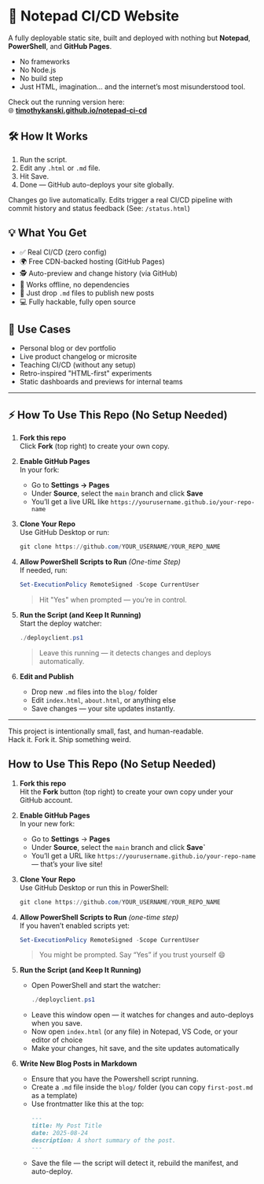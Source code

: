 # 🚀 Notepad CI/CD Website

A fully deployable static site, built and deployed with nothing but **Notepad**, **PowerShell**, and **GitHub Pages**.

- No frameworks  
- No Node.js  
- No build step  
- Just HTML, imagination… and the internet’s most misunderstood tool.

Check out the running version here:  
🌐 **[timothykanski.github.io/notepad-ci-cd](https://timothykanski.github.io/notepad-ci-cd)**

## 🛠 How It Works

1. Run the script.
2. Edit any `.html` or `.md` file.
3. Hit Save.
4. Done — GitHub auto-deploys your site globally.

Changes go live automatically. Edits trigger a real CI/CD pipeline with commit history and status feedback (See: `/status.html`)

## 💡 What You Get

- ✅ Real CI/CD (zero config)
- 🌍 Free CDN-backed hosting (GitHub Pages)
- 🕵️ Auto-preview and change history (via GitHub)
- 🧠 Works offline, no dependencies
- 💌 Just drop `.md` files to publish new posts
- 💻 Fully hackable, fully open source

## 🧪 Use Cases

- Personal blog or dev portfolio
- Live product changelog or microsite
- Teaching CI/CD (without any setup)
- Retro-inspired "HTML-first" experiments
- Static dashboards and previews for internal teams

---

## ⚡ How To Use This Repo (No Setup Needed)

1. **Fork this repo**  
   Click **Fork** (top right) to create your own copy.

2. **Enable GitHub Pages**  
   In your fork:
   - Go to **Settings → Pages**
   - Under **Source**, select the `main` branch and click **Save**
   - You’ll get a live URL like `https://yourusername.github.io/your-repo-name`

3. **Clone Your Repo**  
   Use GitHub Desktop or run:
   ```powershell
   git clone https://github.com/YOUR_USERNAME/YOUR_REPO_NAME
   ```

4. **Allow PowerShell Scripts to Run** *(One-time Step)*  
   If needed, run:
   ```powershell
   Set-ExecutionPolicy RemoteSigned -Scope CurrentUser
   ```
   > Hit "Yes" when prompted — you’re in control.

5. **Run the Script (and Keep It Running)**  
   Start the deploy watcher:
   ```powershell
   ./deployclient.ps1
   ```
   > Leave this running — it detects changes and deploys automatically.

6. **Edit and Publish**  
   - Drop new `.md` files into the `blog/` folder  
   - Edit `index.html`, `about.html`, or anything else  
   - Save changes — your site updates instantly.

---

This project is intentionally small, fast, and human-readable.  
Hack it. Fork it. Ship something weird.  


## How to Use This Repo (No Setup Needed)

1. **Fork this repo**  
   Hit the **Fork** button (top right) to create your own copy under your GitHub account.

2. **Enable GitHub Pages**  
   In your new fork:  
   - Go to **Settings** → **Pages**  
   - Under **Source**, select the `main` branch and click **Save`**  
   - You’ll get a URL like `https://yourusername.github.io/your-repo-name` — that’s your live site!

3. **Clone Your Repo**  
   Use GitHub Desktop or run this in PowerShell:
   ```powershell
   git clone https://github.com/YOUR_USERNAME/YOUR_REPO_NAME
   ```

4. **Allow PowerShell Scripts to Run** *(one-time step)*  
   If you haven’t enabled scripts yet:
   ```powershell
   Set-ExecutionPolicy RemoteSigned -Scope CurrentUser
   ```
   > You might be prompted. Say “Yes” if you trust yourself 😄

5. **Run the Script (and Keep It Running)**  
   - Open PowerShell and start the watcher:
     ```powershell
     ./deployclient.ps1
     ```
   - Leave this window open — it watches for changes and auto-deploys when you save.
   - Now open `index.html` (or any file) in Notepad, VS Code, or your editor of choice  
   - Make your changes, hit save, and the site updates automatically

6. **Write New Blog Posts in Markdown**  
   - Ensure that you have the Powershell script running.
   - Create a `.md` file inside the `blog/` folder (you can copy `first-post.md` as a template)  
   - Use frontmatter like this at the top:
     ```markdown
     ---
     title: My Post Title
     date: 2025-08-24
     description: A short summary of the post.
     ---
     ```
   - Save the file — the script will detect it, rebuild the manifest, and auto-deploy.





